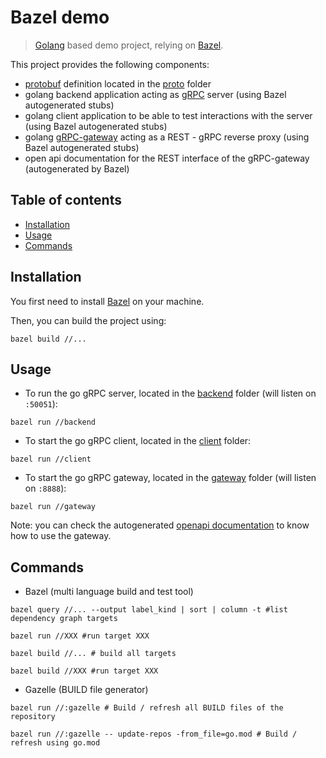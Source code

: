 # Bazel demo

> [Golang](https://go.dev/) based demo project, relying on [Bazel](https://bazel.build/).

This project provides the following components:
- [protobuf](https://developers.google.com/protocol-buffers) definition located in the [proto](proto) folder
- golang backend application acting as [gRPC](https://grpc.io/) server (using Bazel autogenerated stubs)
- golang client application to be able to test interactions with the server (using Bazel autogenerated stubs)
- golang [gRPC-gateway](https://github.com/grpc-ecosystem/grpc-gateway) acting as a REST - gRPC reverse proxy (using Bazel autogenerated stubs)
- open api documentation for the REST interface of the gRPC-gateway (autogenerated by Bazel)

## Table of contents

- [Installation](#installation)
- [Usage](#usage)
- [Commands](#commands)

## Installation

You first need to install [Bazel](https://bazel.build/) on your machine.

Then, you can build the project using:

```shell
bazel build //...
```

## Usage

- To run the go gRPC server, located in the [backend](backend) folder (will listen on `:50051`):

```shell
bazel run //backend
```

- To start the go gRPC client, located in the [client](client) folder:

```shell
bazel run //client
```

- To start the go gRPC gateway, located in the [gateway](gateway) folder (will listen on `:8888`):

```shell
bazel run //gateway
```

Note: you can check the autogenerated [openapi documentation](https://editor.swagger.io/?url=https://raw.githubusercontent.com/ekkinox/bazel-demo/main/openapi/calculator.swagger.json) to know how to use the gateway.

## Commands

- Bazel (multi language build and test tool)
```shell
bazel query //... --output label_kind | sort | column -t #list dependency graph targets

bazel run //XXX #run target XXX 

bazel build //... # build all targets

bazel build //XXX #run target XXX 
```

- Gazelle (BUILD file generator)
```shell
bazel run //:gazelle # Build / refresh all BUILD files of the repository

bazel run //:gazelle -- update-repos -from_file=go.mod # Build / refresh using go.mod
```

